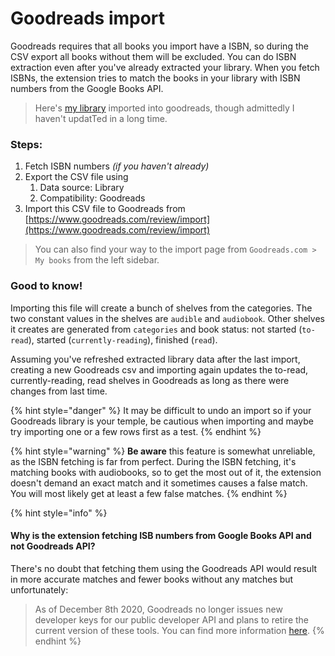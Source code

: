 # Goodreads import

Goodreads requires that all books you import have a ISBN, so during the CSV export all books without them will be excluded. You can do ISBN extraction even after you've already extracted your library. When you fetch ISBNs, the extension tries to match the books in your library with ISBN numbers from the Google Books API.&#x20;

> Here's [my library](https://www.goodreads.com/review/list/105056505-joonas?ref=nav\_mybooks\&shelf=audible) imported into goodreads, though admittedly I haven't updatTed in a long time.

### Steps:

1. Fetch ISBN numbers _(if you haven't already)_&#x20;
2. Export the CSV file using
   1. Data source: Library
   2. Compatibility: Goodreads
3. Import this CSV file to Goodreads from [https://www.goodreads.com/review/import](https://www.goodreads.com/review/import)

> You can also find your way to the import page from `Goodreads.com > My books` from the left sidebar.&#x20;

### Good to know!

Importing this file will create a bunch of shelves from the categories. The two constant values in the shelves are `audible` and `audiobook`. Other shelves it creates are generated from `categories` and book status: not started (`to-read`), started (`currently-reading`), finished (`read`).

Assuming you've refreshed extracted library data after the last import, creating a new Goodreads csv and importing again updates the to-read, currently-reading, read shelves in Goodreads as long as there were changes from last time.&#x20;

{% hint style="danger" %}
It may be difficult to undo an import so if your Goodreads library is your temple, be cautious when importing and maybe try importing one or a few rows first as a test.
{% endhint %}

{% hint style="warning" %}
**Be aware** this feature is somewhat unreliable, as the ISBN fetching is far from perfect. During the ISBN fetching, it's matching books with audiobooks, so to get the most out of it, the extension doesn't demand an exact match and it sometimes causes a false match. You will most likely get at least a few false matches.
{% endhint %}

{% hint style="info" %}
#### Why is the extension fetching ISB numbers from Google Books API and not Goodreads API?

There's no doubt that fetching them using the Goodreads API would result in more accurate matches and fewer books without any matches but unfortunately:

> As of December 8th 2020, Goodreads no longer issues new developer keys for our public developer API and plans to retire the current version of these tools. You can find more information [here](https://help.goodreads.com/s/article/Does-Goodreads-support-the-use-of-APIs).&#x20;
{% endhint %}
